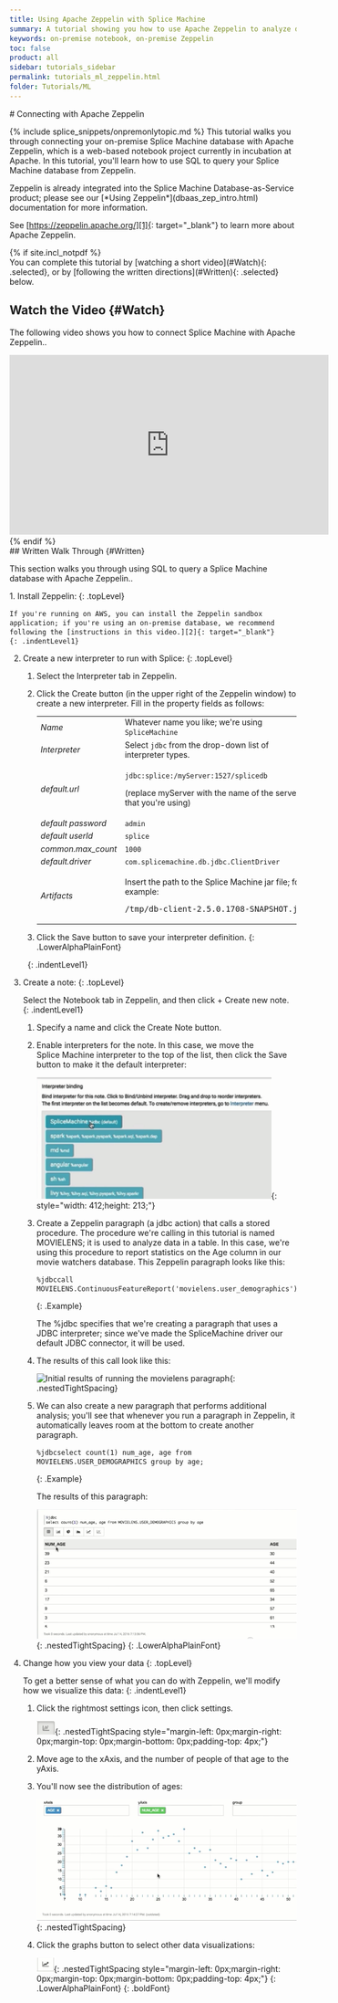 ```yaml
---
title: Using Apache Zeppelin with Splice Machine
summary: A tutorial showing you how to use Apache Zeppelin to analyze data in an on-premise Splice Machine database.
keywords: on-premise notebook, on-premise Zeppelin
toc: false
product: all
sidebar: tutorials_sidebar
permalink: tutorials_ml_zeppelin.html
folder: Tutorials/ML
---
```

<section>
<div class="TopicContent" data-swiftype-index="true" markdown="1">
# Connecting with Apache Zeppelin

{% include splice_snippets/onpremonlytopic.md %}
This tutorial walks you through connecting your on-premise Splice
Machine database with Apache Zeppelin, which is a web-based notebook
project currently in incubation at Apache. In this tutorial, you'll
learn how to use SQL to query your Splice Machine database from
Zeppelin.

<div class="noteNote" markdown="1">
Zeppelin is already integrated into the Splice Machine
Database-as-Service product; please see our [*Using
Zeppelin*](dbaas_zep_intro.html) documentation for more information.

See [https://zeppelin.apache.org/][1]{: target="_blank"} to learn more
about Apache Zeppelin.

</div>
{% if site.incl_notpdf %}
<div markdown="1">
You can complete this tutorial by [watching a short video](#Watch){:
.selected}, or by [following the written directions](#Written){:
.selected} below.

## Watch the Video   {#Watch}

The following video shows you how to connect Splice Machine with Apache
Zeppelin..

<div class="centered" markdown="1">
<iframe class="youtube-player_0"
src="https://www.youtube.com/embed/h0KWRghLziI?" frameborder="0"
allowfullscreen="1" width="560px" height="315px"></iframe>

</div>
</div>
{% endif %}
<div markdown="1">
## Written Walk Through   {#Written}

This section walks you through using SQL to query a Splice Machine
database with Apache Zeppelin..

<div class="opsStepsList" markdown="1">
1.  Install Zeppelin:
    {: .topLevel}
    
    If you're running on AWS, you can install the Zeppelin sandbox
    application; if you're using an on-premise database, we recommend
    following the [instructions in this video.][2]{: target="_blank"}
    {: .indentLevel1}

2.  Create a new interpreter to run with Splice:
    {: .topLevel}
    
    1.  Select the <span class="ConsoleLink">Interpreter</span> tab in
        Zeppelin.
    2.  Click the <span class="ConsoleLink">Create</span> button (in the
        upper right of the Zeppelin window) to create a new interpreter.
        Fill in the property fields as follows:
        
        <table>
                                                <col />
                                                <col />
                                                <tbody>
                                                    <tr>
                                                        <td><em>Name</em></td>
                                                        <td>Whatever name you like; we're using <code>SpliceMachine</code></td>
                                                    </tr>
                                                    <tr>
                                                        <td><em>Interpreter</em></td>
                                                        <td>Select <code>jdbc</code> from the drop-down list of interpreter types.</td>
                                                    </tr>
                                                    <tr>
                                                        <td><em>default.url</em></td>
                                                        <td>
                                                            <p><code>jdbc:splice:/<span class="HighlightedCode">myServer</span>:1527/splicedb</code>
                                                            </p>
                                                            <p>(replace <span class="HighlightedCode">myServer</span> with the name of the server that you're using)</p>
                                                        </td>
                                                    </tr>
                                                    <tr>
                                                        <td><em>default password</em></td>
                                                        <td><code>admin</code></td>
                                                    </tr>
                                                    <tr>
                                                        <td><em>default userId</em></td>
                                                        <td><code>splice</code></td>
                                                    </tr>
                                                    <tr>
                                                        <td><em>common.max_count</em></td>
                                                        <td><code>1000</code></td>
                                                    </tr>
                                                    <tr>
                                                        <td><em>default.driver</em></td>
                                                        <td><code>com.splicemachine.db.jdbc.ClientDriver</code></td>
                                                    </tr>
                                                    <tr>
                                                        <td><em>Artifacts</em></td>
                                                        <td>
                                                            <p>Insert the path to the Splice Machine jar file; for example:</p>
                                                            <div class="preWrapperWide"><pre class="Example">/tmp/db-client-2.5.0.1708-SNAPSHOT.jar</pre>
                                                            </div>
                                                        </td>
                                                    </tr>
                                                </tbody>
                                            </table>
    
    3.  Click the <span class="ConsoleLink">Save</span> button to save
        your interpreter definition.
    {: .LowerAlphaPlainFont}
    
     
    {: .indentLevel1}

3.  Create a note:
    {: .topLevel}
    
    Select the <span class="ConsoleLink">Notebook</span> tab in
    Zeppelin, and then click <span class="ConsoleLink">+ Create new
    note</span>.
    {: .indentLevel1}
    
    1.  Specify a name and click the <span class="ConsoleLink">Create
        Note</span> button.
    2.  Enable interpreters for the note. In this case, we move the
        Splice Machine interpreter to the top of the list, then click
        the Save button to make it the default interpreter:
        
        ![](images/ZepInterpreter1_412x213.png){: style="width:
        412;height: 213;"}
    
    3.  Create a Zeppelin paragraph (a jdbc action) that calls a stored
        procedure. The procedure we're calling in this tutorial is named
        MOVIELENS; it is used to analyze data in a table. In this case,
        we're using this procedure to report statistics on the Age
        column in our movie watchers database. This Zeppelin paragraph
        looks like this:
        
            %jdbccall MOVIELENS.ContinuousFeatureReport('movielens.user_demographics');
        {: .Example}
        
        The <span class="Example">%jdbc</span> specifies that we're
        creating a paragraph that uses a JDBC interpreter; since we've
        made the SpliceMachine driver our default JDBC connector, it
        will be used.
    
    4.  The results of this call look like this:
        
        ![](images/ZepAge1.png "Initial results of running the movielens
        paragraph"){: .nestedTightSpacing}
    
    5.  We can also create a new paragraph that performs additional
        analysis; you'll see that whenever you run a paragraph in
        Zeppelin, it automatically leaves room at the bottom to create
        another paragraph.
        
            %jdbcselect count(1) num_age, age from MOVIELENS.USER_DEMOGRAPHICS group by age;
        {: .Example}
        
        The results of this paragraph:
        
        ![](images/ZepPgf2.png "Age analysis results"){:
        .nestedTightSpacing}
    {: .LowerAlphaPlainFont}

4.  Change how you view your data
    {: .topLevel}
    
    To get a better sense of what you can do with Zeppelin, we'll modify
    how we visualize this data:
    {: .indentLevel1}
    
    1.  Click the rightmost settings icon, then click <span
        class="ConsoleLink">settings</span>.
        
        ![](images/ZepSettings.png){: .nestedTightSpacing
        style="margin-left: 0px;margin-right: 0px;margin-top:
        0px;margin-bottom: 0px;padding-top: 4px;"}
    
    2.  Move age to the xAxis, and the number of people of that age to
        the yAxis.
    3.  You'll now see the distribution of ages:
        
        ![](images/ZepScatter.png){: .nestedTightSpacing}
    
    4.  Click the graphs button to select other data visualizations:
        
        ![](images/ZepGraphs.png){: .nestedTightSpacing
        style="margin-left: 0px;margin-right: 0px;margin-top:
        0px;margin-bottom: 0px;padding-top: 4px;"}
    {: .LowerAlphaPlainFont}
{: .boldFont}

</div>
</div>
</div>
</section>



[1]: https://zeppelin.apache.org/ "Link to the main Apache Zeppelin web site."
[2]: http://www.mapr.com/blog/building-apache-zeppelin-mapr-using-spark-under-yarn "Link to instructions for installing Zeppelin on MapR"
